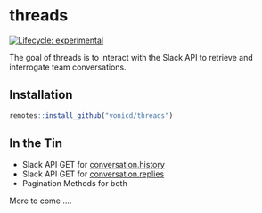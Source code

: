 
<!-- README.md is generated from README.Rmd. Please edit that file -->

# threads

<!-- badges: start -->

[![Lifecycle:
experimental](https://img.shields.io/badge/lifecycle-experimental-orange.svg)](https://www.tidyverse.org/lifecycle/#experimental)
<!-- badges: end -->

The goal of threads is to interact with the Slack API to retrieve and
interrogate team conversations.

## Installation

``` r
remotes::install_github("yonicd/threads")
```

## In the Tin

  - Slack API GET for
    [conversation.history](https://api.slack.com/methods/conversations.history)
  - Slack API GET for
    [conversation.replies](https://api.slack.com/methods/conversations.replies)
  - Pagination Methods for both

More to come ….
